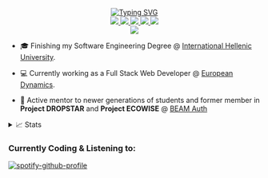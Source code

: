 <p align="center">
<!-- Vectorized image with sliding text -->
<a href="https://github.com/dyka3773">
    <img src="https://readme-typing-svg.demolab.com?font=Fira+Code&size=16&duration=1500&pause=200&multiline=true&color=F7F7F7&width=550&height=80&lines=Konsoulas+Iraklis;BSc+Software+Engineer+Student+%7C+Full+Stack+Web+Developer;Data+Science+%7C+AI+%7C+Machine+Learning" alt="Typing SVG" />
</a>

<br/>
<!-- Socials and CV -->
<a href="./Iraklis_Konsoulas_CV_Sep2024.pdf">
    <img src="https://img.shields.io/badge/PDF-CV-red?style=flat-square&logo=adobe">
</a>
<a href="https://www.linkedin.com/in/iraklis-konsoulas-558621176/">
    <img src="https://img.shields.io/badge/-Linkedin-blue?style=flat-square&logo=linkedin">
</a>
<a href="mailto:dyka3773@gmail.com">
    <img src="https://img.shields.io/badge/-Email-red?style=flat-square&logo=gmail&logoColor=white">
</a>
<a href="https://github.com/dyka3773/">
    <img src="https://komarev.com/ghpvc/?username=dyka3773&style=flat-square" />
</a>
<a href="https://profile-summary-for-github.com/user/dyka3773">
    <img src="https://img.shields.io/badge/-Profile%20Summary-orange?style=flat-square&logo=github">
</a>

</br>
<!-- GitHub Statistics -->
<a href="https://github.com/dyka3773">
    <img src="https://github-stats-alpha.vercel.app/api?username=dyka3773&cc=000&tc=fff&ic=fff&bc=000">
</a>

</p>

* 🎓 Finishing my Software Engineering Degree @ [International Hellenic University](https://www.iee.ihu.gr/).

* 💻 Currently working as a Full Stack Web Developer @ [European Dynamics](https://www.eurodyn.com/).

* 🧪 Active mentor to newer generations of students and former member in **Project DROPSTAR** and **Project ECOWISE** @ [BEAM Auth](https://beamproject.gr/)


<details>
<summary>📈 Stats</summary>
<br>
My Github Stats

![](http://github-profile-summary-cards.vercel.app/api/cards/profile-details?username=dyka3773&theme=github_dark) 

![](http://github-profile-summary-cards.vercel.app/api/cards/repos-per-language?username=dyka3773&theme=github_dark) 

![](http://github-profile-summary-cards.vercel.app/api/cards/most-commit-language?username=dyka3773&theme=github_dark)

![](http://github-profile-summary-cards.vercel.app/api/cards/productive-time?username=dyka3773&theme=github_dark&utcOffset=2)

<br>
</details>

### Currently Coding & Listening to:

[![spotify-github-profile](https://spotify-github-profile.vercel.app/api/view?uid=dyka3773&cover_image=true&theme=compact&show_offline=true&background_color=121212)](https://github.com/kittinan/spotify-github-profile)

